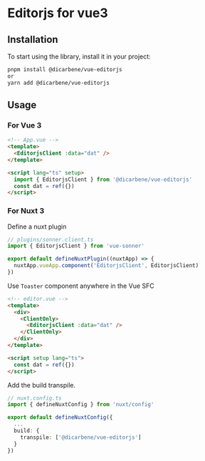 # Editorjs for vue3


## Installation

To start using the library, install it in your project:

```bash
pnpm install @dicarbene/vue-editorjs
or
yarn add @dicarbene/vue-editorjs
```

## Usage

### For Vue 3

```html
<!-- App.vue -->
<template>
  <EditorjsClient :data="dat" />
</template>

<script lang="ts" setup>
  import { EditorjsClient } from '@dicarbene/vue-editorjs'
  const dat = ref({})
</script>
```

### For Nuxt 3

Define a nuxt plugin

```ts
// plugins/sonner.client.ts
import { EditorjsClient } from 'vue-sonner'

export default defineNuxtPlugin((nuxtApp) => {
  nuxtApp.vueApp.component('EditorjsClient', EditorjsClient)
})
```

Use `Toaster` component anywhere in the Vue SFC

```html
<!-- editor.vue -->
<template>
  <div>
    <ClientOnly>
      <EditorjsClient :data="dat" />
    </ClientOnly>
  </div>
</template>

<script setup lang="ts">
  const dat = ref({})
</script>
```

Add the build transpile.

```ts
// nuxt.config.ts
import { defineNuxtConfig } from 'nuxt/config'

export default defineNuxtConfig({
  ...
  build: {
    transpile: ['@dicarbene/vue-editorjs']
  }
})
```
